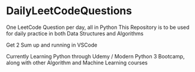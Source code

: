﻿# DailyLeetCodeQuestions
One LeetCode Question per day, all in Python
This Repository is to be used for daily practice in both Data Structures and Algorithms

Get 2 Sum up and running in VSCode

Currently Learning Python through Udemy / Modern Python 3 Bootcamp, along with other Algorithm and Machine Learning courses
